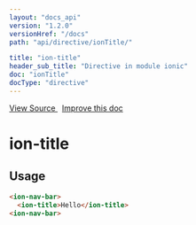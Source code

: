 ```yaml
---
layout: "docs_api"
version: "1.2.0"
versionHref: "/docs"
path: "api/directive/ionTitle/"

title: "ion-title"
header_sub_title: "Directive in module ionic"
doc: "ionTitle"
docType: "directive"
---
```


<div class="improve-docs">
  <a href='http://github.com/driftyco/ionic/tree/1.x/js/angular/directive/title.js#L1'>
    View Source
  </a>
  &nbsp;
  <a href='http://github.com/driftyco/ionic/edit/1.x/js/angular/directive/title.js#L1'>
    Improve this doc
  </a>
</div>




<h1 class="api-title">

  ion-title



</h1>














  
<h2 id="usage">Usage</h2>
  
```html
<ion-nav-bar>
  <ion-title>Hello</ion-title>
<ion-nav-bar>
```
  
  

  





